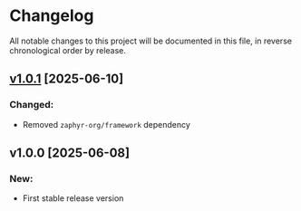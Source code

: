 # Changelog

All notable changes to this project will be documented in this file, in reverse chronological order by release.

## [v1.0.1](https://github.com/zaphyr-org/plugin-installer/compare/1.0.0...1.0.1) [2025-06-10]

### Changed:

* Removed `zaphyr-org/framework` dependency

## v1.0.0 [2025-06-08]

### New:

* First stable release version
